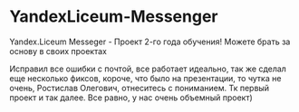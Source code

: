 # YandexLiceum-Messenger
Yandex.Liceum Messeger - Проект 2-го года обучения!   Можете брать за основу в своих проектах


Исправил все ошибки с почтой, все работает идеально, так же сделал еще несколько фиксов, короче, что было на презентации, то чутка не очень, 
Ростислав Олегович, отнеситесь с пониманием. Тк первый проект и так далее. Все равно, у нас очень объемный проект)
